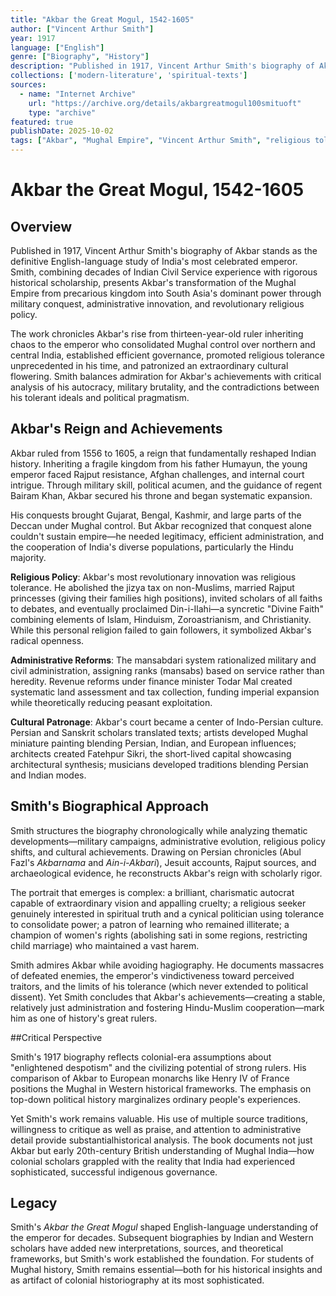 ```yaml
---
title: "Akbar the Great Mogul, 1542-1605"
author: ["Vincent Arthur Smith"]
year: 1917
language: ["English"]
genre: ["Biography", "History"]
description: "Published in 1917, Vincent Arthur Smith's biography of Akbar stands as the definitive English-language study of India's most celebrated emperor. Smith balances admiration for Akbar's achievements with critical analysis of his autocracy, military brutality, and the contradictions between his tolerant ideals and political pragmatism."
collections: ['modern-literature', 'spiritual-texts']
sources:
  - name: "Internet Archive"
    url: "https://archive.org/details/akbargreatmogul100smituoft"
    type: "archive"
featured: true
publishDate: 2025-10-02
tags: ["Akbar", "Mughal Empire", "Vincent Arthur Smith", "religious tolerance", "Din-i-Ilahi", "Fatehpur Sikri", "Mughal administration", "Indo-Persian culture", "16th century India", "imperial biography"]
---
```


# Akbar the Great Mogul, 1542-1605

## Overview

Published in 1917, Vincent Arthur Smith's biography of Akbar stands as the definitive English-language study of India's most celebrated emperor. Smith, combining decades of Indian Civil Service experience with rigorous historical scholarship, presents Akbar's transformation of the Mughal Empire from precarious kingdom into South Asia's dominant power through military conquest, administrative innovation, and revolutionary religious policy.

The work chronicles Akbar's rise from thirteen-year-old ruler inheriting chaos to the emperor who consolidated Mughal control over northern and central India, established efficient governance, promoted religious tolerance unprecedented in his time, and patronized an extraordinary cultural flowering. Smith balances admiration for Akbar's achievements with critical analysis of his autocracy, military brutality, and the contradictions between his tolerant ideals and political pragmatism.

## Akbar's Reign and Achievements

Akbar ruled from 1556 to 1605, a reign that fundamentally reshaped Indian history. Inheriting a fragile kingdom from his father Humayun, the young emperor faced Rajput resistance, Afghan challenges, and internal court intrigue. Through military skill, political acumen, and the guidance of regent Bairam Khan, Akbar secured his throne and began systematic expansion.

His conquests brought Gujarat, Bengal, Kashmir, and large parts of the Deccan under Mughal control. But Akbar recognized that conquest alone couldn't sustain empire—he needed legitimacy, efficient administration, and the cooperation of India's diverse populations, particularly the Hindu majority.

**Religious Policy**: Akbar's most revolutionary innovation was religious tolerance. He abolished the jizya tax on non-Muslims, married Rajput princesses (giving their families high positions), invited scholars of all faiths to debates, and eventually proclaimed Din-i-Ilahi—a syncretic "Divine Faith" combining elements of Islam, Hinduism, Zoroastrianism, and Christianity. While this personal religion failed to gain followers, it symbolized Akbar's radical openness.

**Administrative Reforms**: The mansabdari system rationalized military and civil administration, assigning ranks (mansabs) based on service rather than heredity. Revenue reforms under finance minister Todar Mal created systematic land assessment and tax collection, funding imperial expansion while theoretically reducing peasant exploitation.

**Cultural Patronage**: Akbar's court became a center of Indo-Persian culture. Persian and Sanskrit scholars translated texts; artists developed Mughal miniature painting blending Persian, Indian, and European influences; architects created Fatehpur Sikri, the short-lived capital showcasing architectural synthesis; musicians developed traditions blending Persian and Indian modes.

## Smith's Biographical Approach

Smith structures the biography chronologically while analyzing thematic developments—military campaigns, administrative evolution, religious policy shifts, and cultural achievements. Drawing on Persian chronicles (Abul Fazl's *Akbarnama* and *Ain-i-Akbari*), Jesuit accounts, Rajput sources, and archaeological evidence, he reconstructs Akbar's reign with scholarly rigor.

The portrait that emerges is complex: a brilliant, charismatic autocrat capable of extraordinary vision and appalling cruelty; a religious seeker genuinely interested in spiritual truth and a cynical politician using tolerance to consolidate power; a patron of learning who remained illiterate; a champion of women's rights (abolishing sati in some regions, restricting child marriage) who maintained a vast harem.

Smith admires Akbar while avoiding hagiography. He documents massacres of defeated enemies, the emperor's vindictiveness toward perceived traitors, and the limits of his tolerance (which never extended to political dissent). Yet Smith concludes that Akbar's achievements—creating a stable, relatively just administration and fostering Hindu-Muslim cooperation—mark him as one of history's great rulers.

##Critical Perspective

Smith's 1917 biography reflects colonial-era assumptions about "enlightened despotism" and the civilizing potential of strong rulers. His comparison of Akbar to European monarchs like Henry IV of France positions the Mughal in Western historical frameworks. The emphasis on top-down political history marginalizes ordinary people's experiences.

Yet Smith's work remains valuable. His use of multiple source traditions, willingness to critique as well as praise, and attention to administrative detail provide substantialhistorical analysis. The book documents not just Akbar but early 20th-century British understanding of Mughal India—how colonial scholars grappled with the reality that India had experienced sophisticated, successful indigenous governance.

## Legacy

Smith's *Akbar the Great Mogul* shaped English-language understanding of the emperor for decades. Subsequent biographies by Indian and Western scholars have added new interpretations, sources, and theoretical frameworks, but Smith's work established the foundation. For students of Mughal history, Smith remains essential—both for his historical insights and as artifact of colonial historiography at its most sophisticated.


